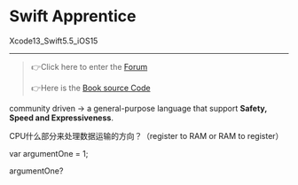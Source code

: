 # Swift Apprentice

Xcode13_Swift5.5_iOS15

<hr/>

> 👉Click here to enter the [Forum](https://forums.raywenderlich.com/c/books/swift-apprentice/8)
>
> 👉Here is the [Book source Code](https://github.com/raywenderlich/sa-materials/tree/editions/7.0)

community driven -> a general-purpose language that support **Safety, Speed and Expressiveness**.



CPU什么部分来处理数据运输的方向？（register to RAM or RAM to register）

var argumentOne = 1;

argumentOne?

